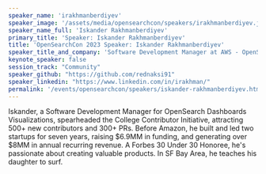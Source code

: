 ```yaml
---
speaker_name: 'irakhmanberdiyev'
speaker_image: '/assets/media/opensearchcon/speakers/irakhmanberdiyev.jpg'
speaker_name_full: 'Iskander Rakhmanberdiyev'
primary_title: 'Speaker: Iskander Rakhmanberdiyev'
title: 'OpenSearchCon 2023 Speaker: Iskander Rakhmanberdiyev'
speaker_title_and_company: 'Software Development Manager at AWS - OpenSearch'
keynote_speaker: false
session_track: "Community"
speaker_github: "https://github.com/rednaksi91"
speaker_linkedin: "https://www.linkedin.com/in/irakhman/"
permalink: '/events/opensearchcon/speakers/iskander-rakhmanberdiyev.html'
---
```


Iskander, a Software Development Manager for OpenSearch Dashboards Visualizations, spearheaded the College Contributor Initiative, attracting 500+ new contributors and 300+ PRs. Before Amazon, he built and led two startups for seven years, raising $6.9MM in funding, and generating over $8MM in annual recurring revenue. A Forbes 30 Under 30 Honoree, he's passionate about creating valuable products. In SF Bay Area, he teaches his daughter to surf.

